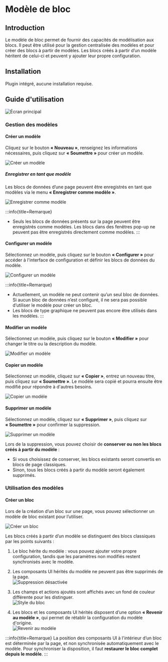# Modèle de bloc

<PluginInfo name="block-template"></PluginInfo>

## Introduction

Le modèle de bloc permet de fournir des capacités de modélisation aux blocs. Il peut être utilisé pour la gestion centralisée des modèles et pour créer des blocs à partir de modèles. Les blocs créés à partir d’un modèle héritent de celui-ci et peuvent y ajouter leur propre configuration.

## Installation

Plugin intégré, aucune installation requise.

## Guide d'utilisation

![Écran principal](https://static-docs.nocobase.com/main-screen-block-template.png)

### Gestion des modèles

#### Créer un modèle

Cliquez sur le bouton **« Nouveau »**, renseignez les informations nécessaires, puis cliquez sur **« Soumettre »** pour créer un modèle.

![Créer un modèle](https://static-docs.nocobase.com/create-template.png)

##### Enregistrer en tant que modèle

Les blocs de données d’une page peuvent être enregistrés en tant que modèles via le menu **« Enregistrer comme modèle »**.

![Enregistrer comme modèle](https://static-docs.nocobase.com/save-as-block-template.png)

:::info{title=Remarque}
- Seuls les blocs de données présents sur la page peuvent être enregistrés comme modèles. Les blocs dans des fenêtres pop-up ne peuvent pas être enregistrés directement comme modèles.
:::

#### Configurer un modèle

Sélectionnez un modèle, puis cliquez sur le bouton **« Configurer »** pour accéder à l'interface de configuration et définir les blocs de données du modèle.

![Configurer un modèle](https://static-docs.nocobase.com/configure-template.png)

:::info{title=Remarque}
- Actuellement, un modèle ne peut contenir qu’un seul bloc de données. Si aucun bloc de données n’est configuré, il ne sera pas possible d’utiliser le modèle pour créer un bloc.
- Les blocs de type graphique ne peuvent pas encore être utilisés dans les modèles.
:::

#### Modifier un modèle

Sélectionnez un modèle, puis cliquez sur le bouton **« Modifier »** pour changer le titre ou la description du modèle.

![Modifier un modèle](https://static-docs.nocobase.com/edit-template.png)

#### Copier un modèle

Sélectionnez un modèle, cliquez sur **« Copier »**, entrez un nouveau titre, puis cliquez sur **« Soumettre »**. Le modèle sera copié et pourra ensuite être modifié pour répondre à d'autres besoins.

![Copier un modèle](https://static-docs.nocobase.com/copy-template.png)

#### Supprimer un modèle

Sélectionnez un modèle, cliquez sur **« Supprimer »**, puis cliquez sur **« Soumettre »** pour confirmer la suppression.

![Supprimer un modèle](https://static-docs.nocobase.com/delete-template.png)

Lors de la suppression, vous pouvez choisir de **conserver ou non les blocs créés à partir du modèle** :
- Si vous choisissez de conserver, les blocs existants seront convertis en blocs de page classiques.
- Sinon, tous les blocs créés à partir du modèle seront également supprimés.

### Utilisation des modèles

#### Créer un bloc

Lors de la création d’un bloc sur une page, vous pouvez sélectionner un modèle de bloc existant pour l’utiliser.

![Créer un bloc](https://static-docs.nocobase.com/create-block.png)

Les blocs créés à partir d’un modèle se distinguent des blocs classiques par les points suivants :

1. Le bloc hérite du modèle : vous pouvez ajouter votre propre configuration, tandis que les paramètres non modifiés restent synchronisés avec le modèle.
2. Les composants UI hérités du modèle ne peuvent pas être supprimés de la page.  
   ![Suppression désactivée](https://static-docs.nocobase.com/disable-delete.png)

3. Les champs et actions ajoutés sont affichés avec un fond de couleur différente pour les distinguer.  
   ![Style du bloc](https://static-docs.nocobase.com/template-bg.png)

4. Les blocs et les composants UI hérités disposent d’une option **« Revenir au modèle »**, qui permet de rétablir la configuration du modèle d'origine.  
   ![Revenir au modèle](https://static-docs.nocobase.com/revert-to-template.gif)

:::info{title=Remarque}
La position des composants UI à l'intérieur d’un bloc est déterminée par la page, et non synchronisée automatiquement avec le modèle. Pour synchroniser la disposition, il faut **restaurer le bloc complet depuis le modèle**.
:::
